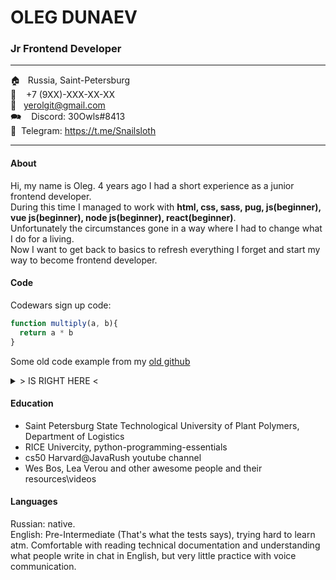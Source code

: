 # OLEG DUNAEV
### Jr Frontend Developer
---
&#127968; &nbsp; Russia, Saint-Petersburg  
&#128241; &nbsp;&nbsp;&nbsp;+7 (9XX)-XXX-XX-XX  
&#128231; &nbsp;&nbsp;yerolgit@gmail.com  
&#128490; &nbsp;&nbsp;&nbsp;Discord: 30Owls#8413  
&#128747; &nbsp;Telegram: https://t.me/Snailsloth  


---

#### About  
Hi, my name is Oleg.
4 years ago I had a short experience as a junior frontend developer.  
During this time I managed to work with **html, css, sass, pug, js(beginner), vue js(beginner), node js(beginner), react(beginner)**.  
Unfortunately the circumstances gone in a way where I had to change what I do for a living.  
Now I want to get back to basics to refresh everything I forget and start my way to become frontend developer.  

#### Code  

Codewars sign up code:  

```javascript
function multiply(a, b){
  return a * b
}
```  


Some old code example from my [old github](https://github.com/Snailsloth?tab=repositories) 

<details><summary>> IS RIGHT HERE <</summary>
<p>

```javascript
function getResults(body){
	const $ = cheerio.load(body);
	const vacansys = $('.vacancy-serp-item ');
	const results = [];

	vacansys.each((index, element) => {
		const result = $(element);
		const title = result.find('[data-qa="vacancy-serp__vacancy-title"]').text();
		const salary = result.find('[data-qa="vacancy-serp__vacancy-compensation"]').text();
		const link = result.find('a.bloko-link').attr('href');
		const responsibility = result.find('div[data-qa="vacancy-serp__vacancy_snippet_responsibility"]').text();
		const requirement = result.find('div[data-qa="vacancy-serp__vacancy_snippet_requirement"]').text();
		const employerRaw = result.find('a[data-qa="vacancy-serp__vacancy-employer"]');
		const employer = {
			name: employerRaw.text(),
			link: baseURL + employerRaw.attr('href')
		};
		const address = result.find('[data-qa="vacancy-serp__vacancy-address"]').text();
		const date = result.find('span.vacancy-serp-item__publication-date').text();

		results.push({
			title,
			salary,
			link,
			responsibility,
			requirement,
			employer,
			address,
			date
		});
	})

	return results;
}
```

</p>
</details>


#### Education  

* Saint Petersburg State Technological University of Plant Polymers, Department of Logistics
* RICE Univercity, python-programming-essentials
* cs50 Harvard@JavaRush youtube channel  
* Wes Bos, Lea Verou and other awesome people and their resources\videos


#### Languages  

Russian: native.  
English: Pre-Intermediate (That's what the tests says), trying hard to learn atm.
Comfortable with reading technical documentation and understanding what people write in chat in English, but very little practice with voice communication.
